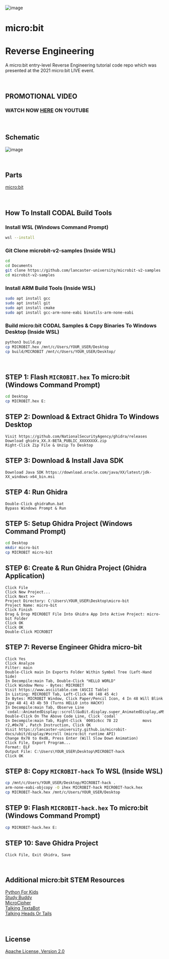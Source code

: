 ![image](https://github.com/mytechnotalent/micro-bit-Reverse-Engineering/blob/main/micro-bit%20Reverse%20Engineering.png?raw=true)

# micro:bit
# Reverse Engineering
A micro:bit entry-level Reverse Engineering tutorial code repo which was presented at the 2021 micro:bit LIVE event.

<br>

## PROMOTIONAL VIDEO
### WATCH NOW [HERE](https://youtu.be/lBreY02_BiE) ON YOUTUBE

<br>

## Schematic
![image](https://github.com/mytechnotalent/micro-bit-Reverse-Engineering/blob/main/schematic.png?raw=true)

<br>

## Parts
[micro:bit](https://microbit.org/buy/?location=US&version=microbitV2)

<br>

## How To Install CODAL Build Tools
### Install WSL (Windows Command Prompt)
```bash
wsl --install
```

### Git Clone microbit-v2-samples (Inside WSL)
```bash
cd
cd Documents
git clone https://github.com/lancaster-university/microbit-v2-samples
cd microbit-v2-samples
```

### Install ARM Build Tools (Inside WSL)
```bash
sudo apt install gcc
sudo apt install git
sudo apt install cmake
sudo apt install gcc-arm-none-eabi binutils-arm-none-eabi
```

### Build micro:bit CODAL Samples & Copy Binaries To Windows Desktop (Inside WSL)
```bash
python3 build.py
cp MICROBIT.hex /mnt/c/Users/YOUR_USER/Desktop
cp build/MICROBIT /mnt/c/Users/YOUR_USER/Desktop/
```

<br>

## STEP 1: Flash `MICROBIT.hex` To micro:bit (Windows Command Prompt)
```bash
cd Desktop
cp MICROBIT.hex E:
```

## STEP 2: Download & Extract Ghidra To Windows Desktop
```
Visit https://github.com/NationalSecurityAgency/ghidra/releases
Download ghidra_XX.X-BETA_PUBLIC_XXXXXXXX.zip
Right-Click Zip File & Unzip To Desktop
```

## STEP 3: Download & Install Java SDK
```
Download Java SDK https://download.oracle.com/java/XX/latest/jdk-XX_windows-x64_bin.msi
```

## STEP 4: Run Ghidra
```
Double-Click ghidraRun.bat
Bypass Windows Prompt & Run
```

## STEP 5: Setup Ghidra Project (Windows Command Prompt)
```bash
cd Desktop
mkdir micro-bit
cp MICROBIT micro-bit
```

## STEP 6: Create & Run Ghidra Project (Ghidra Application)
```
Click File
Click New Project...
Click Next >>
Project Directory: C:\Users\YOUR_USER\Desktop\micro-bit
Project Name: micro-bit
Click Finish
Drag & Drop MICROBIT File Into Ghidra App Into Active Project: micro-bit Folder
Click OK
Click OK
Double-Click MICROBIT
```

## STEP 7: Reverse Engineer Ghidra micro-bit
```
Click Yes
Click Analyze
Filter: main
Double-Click main In Exports Folder Within Symbol Tree (Left-Hand Side)
In Decompile:main Tab, Double-Click "HELLO WORLD"
Click Window Menu - Bytes: MICROBIT
Visit https://www.asciitable.com (ASCII Table)
In Listing: MICROBIT Tab, Left-Click 48 (48 45 4c)
In Bytes: MICROBIT Window, Click Paper/Pencil Icon, 4 In 48 Will Blink
Type 48 41 43 4b 59 (Turns HELLO into HACKY)
In Decompile:main Tab, Observe Line `codal::AnimatedDisplay::scroll(&uBit.display.super_AnimatedDisplay,aMStack12,0x78);`
Double-Click On The Above Code Line, Click `codal`
In Decompile:main Tab, Right-Click `0001c6cc 78 22           movs       r2,#0x78`, Patch Instruction, Click OK
Visit https://lancaster-university.github.io/microbit-docs/ubit/display/#scroll (micro:bit runtime API)
Change 0x78 to 0xd8, Press Enter (Will Slow Down Animation)
Click File, Export Program...
Format: ELF
Output File: C:\Users\YOUR_USER\Desktop\MICROBIT-hack
Click OK
```

## STEP 8: Copy `MICROBIT-hack` To WSL (Inside WSL)
```bash
cp /mnt/c/Users/YOUR_USER/Desktop/MICROBIT-hack .
arm-none-eabi-objcopy -O ihex MICROBIT-hack MICROBIT-hack.hex
cp MICROBIT-hack.hex /mnt/c/Users/YOUR_USER/Desktop
```

## STEP 9: Flash `MICROBIT-hack.hex` To micro:bit (Windows Command Prompt)
```bash
cp MICROBIT-hack.hex E:
```

## STEP 10: Save Ghidra Project
```
Click File, Exit Ghidra, Save
```

<br>

## Additional micro:bit STEM Resources
[Python For Kids](https://github.com/mytechnotalent/Python-For-Kids)<br>
[Study Buddy](https://github.com/mytechnotalent/MicroPython-micro-bit-Study-Buddy)<br>
[MicroCipher](https://github.com/mytechnotalent/MicroPython-micro-bit-MicroCipher)<br>
[Talking TextaBot](https://github.com/mytechnotalent/MicroPython-micro-bit-Talking-TextaBot)<br>
[Talking Heads Or Tails](https://github.com/mytechnotalent/MicroPython-micro-bit-Talking-Heads-Or-Tails)

<br>

## License
[Apache License, Version 2.0](https://www.apache.org/licenses/LICENSE-2.0)
